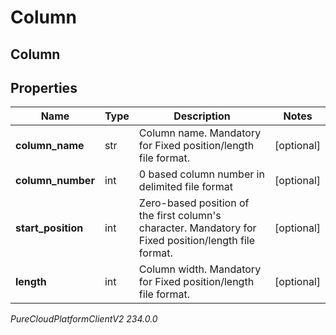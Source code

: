 # Column

## Column

## Properties

|Name | Type | Description | Notes|
|------------ | ------------- | ------------- | -------------|
| **column_name** | str | Column name. Mandatory for Fixed position/length file format. | [optional] |
| **column_number** | int | 0 based column number in delimited file format | [optional] |
| **start_position** | int | Zero-based position of the first column&#39;s character. Mandatory for Fixed position/length file format. | [optional] |
| **length** | int | Column width. Mandatory for Fixed position/length file format. | [optional] |



_PureCloudPlatformClientV2 234.0.0_
